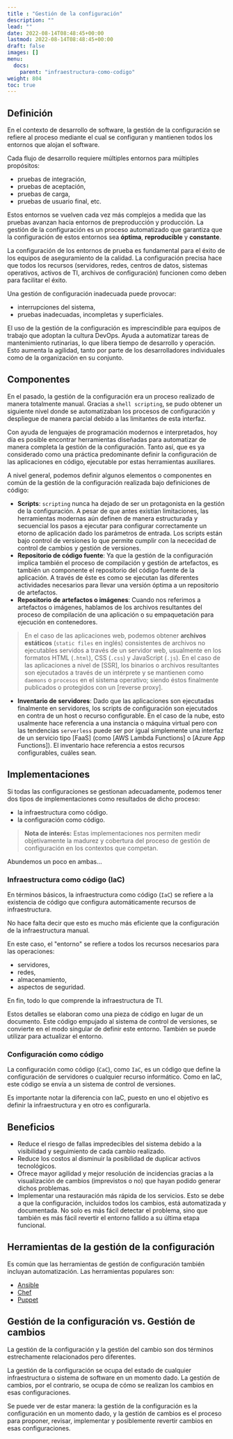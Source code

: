```yaml
---
title : "Gestión de la configuración"
description: ""
lead: ""
date: 2022-08-14T08:48:45+00:00
lastmod: 2022-08-14T08:48:45+00:00
draft: false
images: []
menu:
  docs:
    parent: "infraestructura-como-codigo"
weight: 804
toc: true
---
```


## Definición

En el contexto de desarrollo de software, la gestión de la configuración se refiere al proceso mediante el cual se configuran y mantienen todos los entornos que alojan el software.

Cada flujo de desarrollo requiere múltiples entornos para múltiples propósitos:

- pruebas de integración,
- pruebas de aceptación,
- pruebas de carga,
- pruebas de usuario final, etc.

Estos entornos se vuelven cada vez más complejos a medida que las pruebas avanzan hacia entornos de preproducción y producción. La gestión de la configuración es un proceso automatizado que garantiza que la configuración de estos entornos sea **óptima**, **reproducible** y **constante**.

La configuración de los entornos de prueba es fundamental para el éxito de los equipos de aseguramiento de la calidad. La configuración precisa hace que todos los recursos (servidores, redes, centros de datos, sistemas operativos, activos de TI, archivos de configuración) funcionen como deben para facilitar el éxito.

Una gestión de configuración inadecuada puede provocar:

- interrupciones del sistema,
- pruebas inadecuadas, incompletas y superficiales.

El uso de la gestión de la configuración es imprescindible para equipos de trabajo que adoptan la cultura DevOps. Ayuda a automatizar tareas de mantenimiento rutinarias, lo que libera tiempo de desarrollo y operación. Esto aumenta la agilidad, tanto por parte de los desarrolladores individuales como de la organización en su conjunto.

## Componentes

En el pasado, la gestión de la configuración era un proceso realizado de manera totalmente manual. Gracias a `shell scripting`, se pudo obtener un siguiente nivel donde se automatizaban los procesos de configuración y despliegue de manera parcial debido a las limitantes de esta interfaz.

Con ayuda de lenguajes de programación modernos e interpretados, hoy día es posible encontrar herramientas diseñadas para automatizar de manera completa la gestión de la configuración. Tanto así, que es ya considerado como una práctica predominante definir la configuración de las aplicaciones en código, ejecutable por estas herramientas auxiliares.

A nivel general, podemos definir algunos elementos o componentes en común de la gestión de la configuración realizada bajo definiciones de código:

- **Scripts**: `scripting` nunca ha dejado de ser un protagonista en la gestión de la configuración. A pesar de que antes existían limitaciones, las herramientas modernas aún definen de manera estructurada y secuencial los pasos a ejecutar para configurar correctamente un etorno de aplicación dado los parámetros de entrada. Los scripts están bajo control de versiones lo que permite cumplir con la nececidad de control de cambios y gestión de versiones.
- **Repositorio de código fuente**: Ya que la gestión de la configuración implica también el proceso de compilación y gestión de artefactos, es también un componente el repositorio del código fuente de la aplicación. A través de éste es como se ejecutan las diferentes actividades necesarios para llevar una versión óptima a un repositorio de artefactos.
- **Repositorio de artefactos o imágenes**: Cuando nos referimos a artefactos o imágenes, hablamos de los archivos resultantes del proceso de compilación de una aplicación o su empaquetación para ejecución en contenedores.

> En el caso de las aplicaciones web, podemos obtener **archivos estáticos** (`static files` en inglés) consistentes de archivos no ejecutables servidos a través de un servidor web, usualmente en los formatos HTML (`.html`), CSS (`.css`) y JavaScript (`.js`). En el caso de las aplicaciones a nivel de [SSR], los binarios o archivos resultantes son ejecutados a través de un intérprete y se mantienen como `daemons` o `procesos` en el sistema operativo; siendo éstos finalmente publicados o protegidos con un [reverse proxy].

- **Inventario de servidores**: Dado que las aplicaciones son ejecutadas finalmente en servidores, los scripts de configuración son ejecutados en contra de un host o recurso configurable. En el caso de la nube, esto usalmente hace referencia a una instancia o máquina virtual pero con las tendencias `serverless` puede ser por igual simplemente una interfaz de un servicio tipo [FaaS] (como [AWS Lambda Functions] o [Azure App Functions]). El inventario hace referencia a estos recursos configurables, cuáles sean.

## Implementaciones

Si todas las configuraciones se gestionan adecuadamente, podemos tener dos tipos de implementaciones como resultados de dicho proceso:

- la infraestructura como código.
- la configuración como código.

> **Nota de interés:** Estas implementaciones nos permiten medir objetivamente la madurez y cobertura del proceso de gestión de configuración en los contextos que competan.

Abundemos un poco en ambas...

### Infraestructura como código (IaC)

En términos básicos, la infraestructura como código (`IaC`) se refiere a la existencia de código que configura automáticamente recursos de infraestructura.

No hace falta decir que esto es mucho más eficiente que la configuración de la infraestructura manual.

En este caso, el "entorno" se refiere a todos los recursos necesarios para las operaciones:

- servidores,
- redes,
- almacenamiento,
- aspectos de seguridad.

En fin, todo lo que comprende la infraestructura de TI.

Estos detalles se elaboran como una pieza de código en lugar de un documento. Este código empujado al sistema de control de versiones, se convierte en el modo singular de definir este entorno. También se puede utilizar para actualizar el entorno.

### Configuración como código

La configuración como código (`CaC`), como `IaC`, es un código que define la configuración de servidores o cualquier recurso informático. Como en IaC, este código se envía a un sistema de control de versiones.

Es importante notar la diferencia con IaC, puesto en uno el objetivo es definir la infraestructura y en otro es configurarla.

## Beneficios

- Reduce el riesgo de fallas impredecibles del sistema debido a la visibilidad y seguimiento de cada cambio realizado.
- Reduce los costos al disminuir la posibilidad de duplicar activos tecnológicos.
- Ofrece mayor agilidad y mejor resolución de incidencias gracias a la visualización de cambios (imprevistos o no) que hayan podido generar dichos problemas.
- Implementar una restauración más rápida de los servicios. Esto se debe a que la configuración, incluidos todos los cambios, está automatizada y documentada. No solo es más fácil detectar el problema, sino que también es más fácil revertir el entorno fallido a su última etapa funcional.

## Herramientas de la gestión de la configuración

Es común que las herramientas de gestión de configuración también incluyan automatización. Las herramientas populares son:

- [Ansible]
- [Chef]
- [Puppet]

## Gestión de la configuración vs. Gestión de cambios

La gestión de la configuración y la gestión del cambio son dos términos estrechamente relacionados pero diferentes.

La gestión de la configuración se ocupa del estado de cualquier infraestructura o sistema de software en un momento dado. La gestión de cambios, por el contrario, se ocupa de cómo se realizan los cambios en esas configuraciones.

Se puede ver de estar manera: la gestión de la configuración es la configuración en un momento dado, y la gestión de cambios es el proceso para proponer, revisar, implementar y posiblemente revertir cambios en esas configuraciones.

<!-- Referencias -->
[Ansible]: ./../referencias/enlaces#ansible
[Chef]:  ./../referencias/enlaces#chef
[Puppet]: ./../referencias/enlaces#puppet
